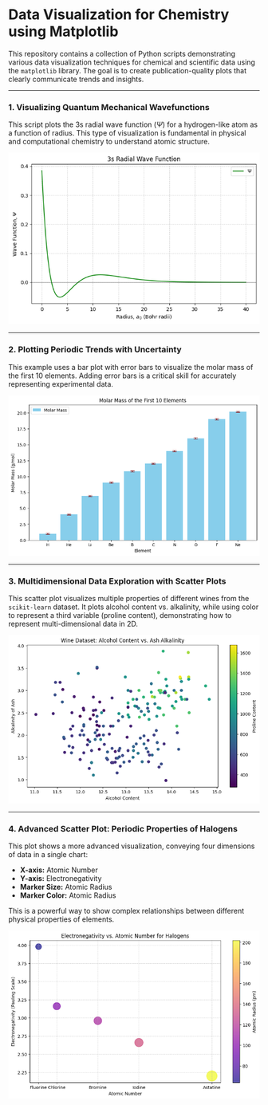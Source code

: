 # Data Visualization for Chemistry using Matplotlib

This repository contains a collection of Python scripts demonstrating various data visualization techniques for chemical and scientific data using the `matplotlib` library. The goal is to create publication-quality plots that clearly communicate trends and insights.

---

### 1. Visualizing Quantum Mechanical Wavefunctions

This script plots the 3s radial wave function ($\Psi$) for a hydrogen-like atom as a function of radius. This type of visualization is fundamental in physical and computational chemistry to understand atomic structure.

![3s Radial Wave Function](3s_wave_function.png)

---

### 2. Plotting Periodic Trends with Uncertainty

This example uses a bar plot with error bars to visualize the molar mass of the first 10 elements. Adding error bars is a critical skill for accurately representing experimental data.

![Molar Mass Plot](molar_mass_plot.png)

---

### 3. Multidimensional Data Exploration with Scatter Plots

This scatter plot visualizes multiple properties of different wines from the `scikit-learn` dataset. It plots alcohol content vs. alkalinity, while using color to represent a third variable (proline content), demonstrating how to represent multi-dimensional data in 2D.

![Wine Dataset Scatter Plot](wine_scatter_plot.png)

---

### 4. Advanced Scatter Plot: Periodic Properties of Halogens

This plot shows a more advanced visualization, conveying four dimensions of data in a single chart:
- **X-axis:** Atomic Number
- **Y-axis:** Electronegativity
- **Marker Size:** Atomic Radius
- **Marker Color:** Atomic Radius

This is a powerful way to show complex relationships between different physical properties of elements.

![Halogen Properties Plot](halogen_properties_plot.png)
